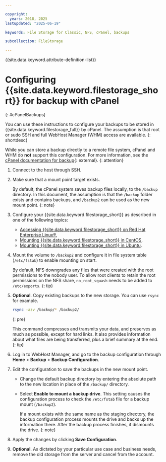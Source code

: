```yaml
---

copyright:
  years: 2018, 2025
lastupdated: "2025-06-19"

keywords: File Storage for Classic, NFS, cPanel, backups

subcollection: FileStorage

---
```

{{site.data.keyword.attribute-definition-list}}

# Configuring {{site.data.keyword.filestorage_short}} for backup with cPanel
{: #cPanelBackups}

You can use these instructions to configure your backups to be stored in {{site.data.keyword.filestorage_full}} by cPanel. The assumption is that root or sudo SSH and full WebHost Manager (WHM) access are available.
{: shortdesc}

While you can store a backup directly to a remote file system, cPanel and WHM do **not** support this configuration. For more information, see the [cPanel documentation for backup](https://docs.cpanel.net/knowledge-base/backup/how-to-run-backups-on-locally-mounted-remoted-file-systems/){: external}.
{: attention}

1. Connect to the host through SSH.
2. Make sure that a mount point target exists.

   By default, the cPanel system saves backup files locally, to the `/backup` directory. In this document, the assumption is that the `/backup` folder exists and contains backups, and `/backup2` can be used as the new mount point.
   {: note}

3. Configure your {{site.data.keyword.filestorage_short}} as described in one of the following topics: 
    - [Accessing {{site.data.keyword.filestorage_short}} on Red Hat Enterprise Linux&reg;](/docs/FileStorage?topic=FileStorage-mountingLinux), 
    - [Mounting {{site.data.keyword.filestorage_short}} in CentOS](/docs/FileStorage?topic=FileStorage-mountingCentOS),
    - [Mounting {{site.data.keyword.filestorage_short}} in Ubuntu](/docs/FileStorage?topic=FileStorage-mountingUbuntu). 

1. Mount the volume to `/backup2` and configure it in file system table (`/etc/fstab`) to enable mounting on start.

   By default, NFS downgrades any files that were created with the root permissions to the nobody user. To allow root clients to retain the root permissions on the NFS share, `no_root_squash` needs to be added to `/etc/exports`.
   {: tip}

1. **Optional**. Copy existing backups to the new storage. You can use `rsync` for example.
   ```sh
   rsync -azv /backup/* /backup2/
   ```
   {: pre}

    This command compresses and transmits your data, and preserves as much as possible, except for hard links. It also provides information about what files are being transferred, plus a brief summary at the end.
    {: tip}

1. Log in to WebHost Manager, and go to the backup configuration through **Home** > **Backup** > **Backup Configuration**.

1. Edit the configuration to save the backups in the new mount point.
    - Change the default backup directory by entering the absolute path to the new location in place of the `/backup/` directory.
    - Select **Enable to mount a backup drive**. This setting causes the configuration process to check the `/etc/fstab` file for a backup mount (`/backup2`).

      If a mount exists with the same name as the staging directory, the backup configuration process mounts the drive and backs up the information there. After the backup process finishes, it dismounts the drive.
      {: note}

1. Apply the changes by clicking **Save Configuration**.

1. **Optional**. As dictated by your particular use case and business needs, remove the old storage from the server and cancel from the account.
